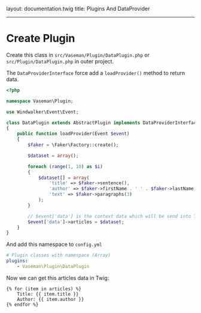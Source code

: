 layout: documentation.twig
title: Plugins And DataProvider

---

# Create Plugin

Create this class in `src/Vaseman/Plugin/DataPlugin.php` or `src/Plugin/DataPlugin.php` in outer project.

The `DataProviderInterface` force add a `loadProvider()` method to return data.

``` php
<?php

namespace Vaseman\Plugin;

use Windwalker\Event\Event;

class DataPlugin extends AbstractPlugin implements DataProviderInterface
{
	public function loadProvider(Event $event)
	{
		$faker = \Faker\Factory::create();

		$dataset = array();

		foreach (range(1, 10) as $i)
		{
			$dataset[] = array(
				'title' => $faker->sentence(),
				'author' => $faker->firstName . ' ' . $faker->lastName,
				'text' => $faker->paragraphs(3)
			);
		}

		// $event['data'] is the context data which will be send into Twig
		$event['data']->articles = $dataset;
	}
}

```

And add this namespace to `config.yml`

``` yaml
# Plugin classes with namespace (Array)
plugins:
    - Vaseman\Plugin\DataPlugin
```

Now we can get this articles data in Twig:

``` twig
{% for (item in articles) %}
	Title: {{ item.title }}
	Author: {{ item.author }}
{% endfor %}
```